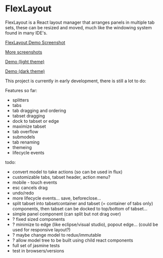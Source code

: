 # FlexLayout

FlexLayout is a React layout manager that arranges panels in multiple tab sets, these can be
resized and moved, much like the windowing system found in many IDE's.

[FlexLayout Demo Screenshot](/../screenshots/github_images/v0.01/tab_overflow_menu.png?raw=true "FlexLayout Demo Screenshot")

[More screenshots](https://rawgit.com/caplin/FlexLayout/screenshots/github_images/v0.01/images.html)

[Demo (light theme)](https://rawgit.com/caplin/FlexLayout/demos/demos/v0.01/index.html)

[Demo (dark theme)](https://rawgit.com/caplin/FlexLayout/demos/demos/v0.01/index_dark.html)

This project is currently in early development, there is still a lot to do:

Features so far:
*	splitters
*	tabs
*	tab dragging and ordering
*	tabset dragging
*	dock to tabset or edge
*	maximize tabset
*	tab overflow
*	submodels
*	tab renaming
*	themeing
*	lifecycle events


todo:
*	convert model to take actions (so can be used in flux)
* customizable tabs, tabset header, action menu?
*	mobile - touch events
* esc cancels drag
* undo/redo
*	more lifecycle events... save, beforeclose...
* split tabset into tabsetcontainer and tabset (= container of tabs only) components, then tabset can be docked to top/bottom of tabset...
*	simple panel component (can split but not drag over)
*	? fixed sized components
*	? minimize to edge (like eclipse/visual studio), popout edge... (could be used for responsive layout?)
*	? maybe change model to redux/immutable
*	? allow model tree to be built using child react components
*	full set of jasmine tests
*	test in browsers/versions
